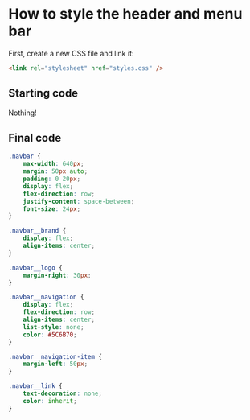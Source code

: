 # How to style the header and menu bar

First, create a new CSS file and link it:

```html
<link rel="stylesheet" href="styles.css" />
```

## Starting code

Nothing!

## Final code

```css
.navbar {
    max-width: 640px;
    margin: 50px auto;
    padding: 0 20px;
    display: flex;
    flex-direction: row;
    justify-content: space-between;
    font-size: 24px;
}

.navbar__brand {
    display: flex;
    align-items: center;
}

.navbar__logo {
    margin-right: 30px;
}

.navbar__navigation {
    display: flex;
    flex-direction: row;
    align-items: center;
    list-style: none;
    color: #5C6B70;
}

.navbar__navigation-item {
    margin-left: 50px;
}

.navbar__link {
    text-decoration: none;
    color: inherit;
}
```